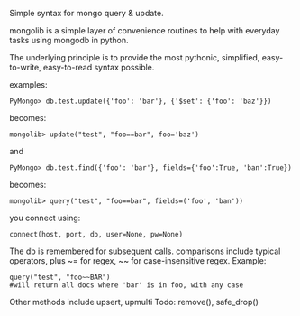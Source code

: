 Simple syntax for mongo query & update.


 mongolib is a simple layer of convenience routines to help with everyday tasks using mongodb in python.

 The underlying principle is to provide the most pythonic, simplified, easy-to-write, easy-to-read syntax possible.

 examples:

    PyMongo> db.test.update({'foo': 'bar'}, {'$set': {'foo': 'baz'}})

 becomes:

    mongolib> update("test", "foo==bar", foo='baz')

and

    PyMongo> db.test.find({'foo': 'bar'}, fields={'foo':True, 'ban':True})

 becomes:

    mongolib> query("test", "foo==bar", fields=('foo', 'ban'))


you connect using:

    connect(host, port, db, user=None, pw=None)

The db is remembered for subsequent calls. comparisons include typical operators,
plus ~= for regex, ~~ for case-insensitive regex. Example:

    query("test", "foo~~BAR")
    #will return all docs where 'bar' is in foo, with any case

Other methods include upsert, upmulti
Todo: remove(), safe_drop()
